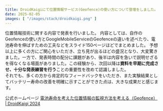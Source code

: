 ```yaml
---
title: DroidKaigiにて位置情報サービス(Geofence)の使い方について登壇をしました。
date: 2025-02-05
images: [ "/images/stack/droidkaigi.png" ]
---
```


位置情報技術に関する内容で発表を行いました。
内容としては、自作のGeofenceの使い方とGoogleMobileServiceのGeofenceの違いを述べたり、電池寿命を伸ばすための工夫などをスライド150ページほどでまとめました。
予想以上に多くの方にご関心をいただき、立ち見が出るほどの盛況となり、大変驚きました。一方で、発表時間の配分に課題があり、後半は内容を急いで説明せざるを得なくなる場面がありました。この経験から、次回以降は**資料を早期に完成させ、十分な発表練習を行う**ことの重要性を改めて認識しました。  
それでも、多くの方から肯定的なフィードバックをいただき、また実験結果としてバッテリー寿命の改善を明確に示すことができた点は、大きな成果だと感じます。

公式ホームページ
[電池寿命を考えた位置情報の監視方法を考える（Geofence） | DroidKaigi 2024](https://2024.droidkaigi.jp/timetable/689944/)